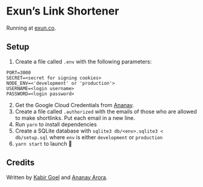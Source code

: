 # Exun’s Link Shortener

Running at [exun.co](https://exun.co/shorten).

## Setup

1. Create a file called `.env` with the following parameters:

```
PORT=3000
SECRET=<secret for signing cookies>
NODE_ENV=<'development' or 'production'>
USERNAME=<login username>
PASSWORD=<login password>
```
2. Get the Google Cloud Credentials from [Ananay](https://ananayarora.com).
3. Create a file called `.authorized` with the emails of those who are allowed to make shortlinks. Put each email in a new line.
4. Run `yarn` to install dependencies
5. Create a SQLite database with `sqlite3 db/<env>.sqlite3 < db/setup.sql` where `env` is either `development` or `production`
6. `yarn start` to launch 🚀


## Credits

Written by [Kabir Goel](https://kabirgoel.com/) and [Ananay Arora](https://ananayarora.com).
